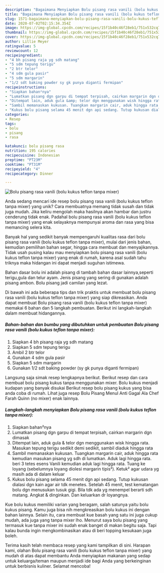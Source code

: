 ```yaml
---
description: "Bagaimana Menyiapkan Bolu pisang rasa vanili (bolu kukus teflon tanpa mixer) yang Lezat"
title: "Bagaimana Menyiapkan Bolu pisang rasa vanili (bolu kukus teflon tanpa mixer) yang Lezat"
slug: 1571-bagaimana-menyiapkan-bolu-pisang-rasa-vanili-bolu-kukus-teflon-tanpa-mixer-yang-lezat
date: 2020-07-02T02:15:34.354Z
image: https://img-global.cpcdn.com/recipes/15f1b40c46f28eb1/751x532cq70/bolu-pisang-rasa-vanili-bolu-kukus-teflon-tanpa-mixer-foto-resep-utama.jpg
thumbnail: https://img-global.cpcdn.com/recipes/15f1b40c46f28eb1/751x532cq70/bolu-pisang-rasa-vanili-bolu-kukus-teflon-tanpa-mixer-foto-resep-utama.jpg
cover: https://img-global.cpcdn.com/recipes/15f1b40c46f28eb1/751x532cq70/bolu-pisang-rasa-vanili-bolu-kukus-teflon-tanpa-mixer-foto-resep-utama.jpg
author: Lillie Meyer
ratingvalue: 5
reviewcount: 12
recipeingredient:
- "4 bh pisang raja yg sdh matang"
- "5 sdm tepung terigu"
- "2 btr telor"
- "4 sdm gula pasir"
- "5 sdm margarin"
- "1/2 sdt baking powder sy gk punya diganti fermipan"
recipeinstructions:
- "Siapkan bahan²nya"
- "Lumatkan pisang dgn garpu di tempat terpisah, cairkan margarin dgn dimasak"
- "Ditempat lain, aduk gula &amp; telor dgn menggunakan wisk hingga rata. Masukan tepung terigu sedikit demi sedikit, sambil diaduk hingga rata"
- "Sambil memanaskan kukusan. Tuangkan margarin cair, aduk hingga rata kemudian masukan pisang yg sdh di lumatkan. Aduk lagi hingga rata. beri 3 tetes esens Vanili kemudian aduk lagi hingga rata. Tuang ke loyang (sebelumnya loyang diolesi margarin tipis²). Ketuk² agar udara yg masih ada di dalam keluar"
- "Kukus bolu pisang selama 45 menit dgn api sedang. Tutup kukusan dialasi dgn kain agar air tdk menetes. Setelah 45 menit, test kematangan bolu dgn menusukan tusuk gigi. Bila tdk ada yg menempel berarti sdh matang. Angkat &amp; dinginkan. Dan keluarkan dr loyangnya."
categories:
- Resep
tags:
- bolu
- pisang
- rasa

katakunci: bolu pisang rasa 
nutrition: 195 calories
recipecuisine: Indonesian
preptime: "PT23M"
cooktime: "PT31M"
recipeyield: "4"
recipecategory: Dinner

---
```



![Bolu pisang rasa vanili (bolu kukus teflon tanpa mixer)](https://img-global.cpcdn.com/recipes/15f1b40c46f28eb1/751x532cq70/bolu-pisang-rasa-vanili-bolu-kukus-teflon-tanpa-mixer-foto-resep-utama.jpg)

Anda sedang mencari ide resep bolu pisang rasa vanili (bolu kukus teflon tanpa mixer) yang unik? Cara membuatnya memang tidak susah dan tidak juga mudah. Jika keliru mengolah maka hasilnya akan hambar dan justru cenderung tidak enak. Padahal bolu pisang rasa vanili (bolu kukus teflon tanpa mixer) yang enak selayaknya mempunyai aroma dan rasa yang bisa memancing selera kita.

Banyak hal yang sedikit banyak mempengaruhi kualitas rasa dari bolu pisang rasa vanili (bolu kukus teflon tanpa mixer), mulai dari jenis bahan, kemudian pemilihan bahan segar, hingga cara membuat dan menyajikannya. Tidak usah pusing kalau mau menyiapkan bolu pisang rasa vanili (bolu kukus teflon tanpa mixer) yang enak di rumah, karena asal sudah tahu triknya maka hidangan ini dapat menjadi suguhan istimewa.

Bahan dasar bolu ini adalah pisang di tambah bahan dasar lainnya,seperti terigu,gula dan telur ayam. Jenis pisang yang sering di gunakan adalah pisang ambon. Bolu pisang jadi camilan yang lezat.


Di bawah ini ada beberapa tips dan trik praktis untuk membuat bolu pisang rasa vanili (bolu kukus teflon tanpa mixer) yang siap dikreasikan. Anda dapat membuat Bolu pisang rasa vanili (bolu kukus teflon tanpa mixer) memakai 6 bahan dan 5 langkah pembuatan. Berikut ini langkah-langkah dalam membuat hidangannya.

<!--inarticleads1-->

##### Bahan-bahan dan bumbu yang dibutuhkan untuk pembuatan Bolu pisang rasa vanili (bolu kukus teflon tanpa mixer):

1. Siapkan 4 bh pisang raja yg sdh matang
1. Siapkan 5 sdm tepung terigu
1. Ambil 2 btr telor
1. Gunakan 4 sdm gula pasir
1. Siapkan 5 sdm margarin
1. Gunakan 1/2 sdt baking powder (sy gk punya diganti fermipan)


Langsung saja simak resep lengkapnya berikut. Berikut resep dan cara membuat bolu pisang kukus tanpa menggunakan mixer. Bolu kukus menjadi kudapan yang banyak disukai Berikut resep bolu pisang kukus yang bisa anda coba di rumah. Lihat juga resep Bolu Pisang Menul Anti Gagal Ala Chef Farah Quinn (no mixer) enak lainnya. 

<!--inarticleads2-->

##### Langkah-langkah menyiapkan Bolu pisang rasa vanili (bolu kukus teflon tanpa mixer):

1. Siapkan bahan²nya
1. Lumatkan pisang dgn garpu di tempat terpisah, cairkan margarin dgn dimasak
1. Ditempat lain, aduk gula &amp; telor dgn menggunakan wisk hingga rata. Masukan tepung terigu sedikit demi sedikit, sambil diaduk hingga rata
1. Sambil memanaskan kukusan. Tuangkan margarin cair, aduk hingga rata kemudian masukan pisang yg sdh di lumatkan. Aduk lagi hingga rata. beri 3 tetes esens Vanili kemudian aduk lagi hingga rata. Tuang ke loyang (sebelumnya loyang diolesi margarin tipis²). Ketuk² agar udara yg masih ada di dalam keluar
1. Kukus bolu pisang selama 45 menit dgn api sedang. Tutup kukusan dialasi dgn kain agar air tdk menetes. Setelah 45 menit, test kematangan bolu dgn menusukan tusuk gigi. Bila tdk ada yg menempel berarti sdh matang. Angkat &amp; dinginkan. Dan keluarkan dr loyangnya.


Kue bolu kukus memiliki varian yang beragam, salah satunya yaitu bolu kukus pisang. Kamu juga bisa nih mengkreasikan bolu kukus ini dengan bahan lainnya. Selain itu, cara membuat kue basah yang satu ini juga cukup mudah, ada juga yang tanpa mixer lho. Menurut saya bolu pisang yang termasuk kue tanpa mixer ini sudah enak banget di makan begitu saja. Tapi kalau bunda ingin mengkombinasikan atau di beri topping kesukaan juga boleh. 

Terima kasih telah membaca resep yang kami tampilkan di sini. Harapan kami, olahan Bolu pisang rasa vanili (bolu kukus teflon tanpa mixer) yang mudah di atas dapat membantu Anda menyiapkan makanan yang sedap untuk keluarga/teman maupun menjadi ide bagi Anda yang berkeinginan untuk berbisnis kuliner. Selamat mencoba!
